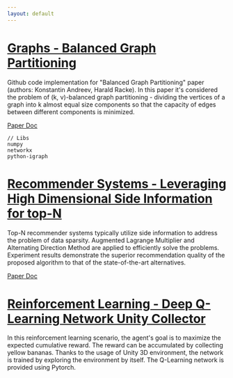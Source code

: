 ```yaml
---
layout: default
---
```





# [Graphs - Balanced Graph Partitioning](https://github.com/IvanVigor/Balanced_Graph_Partitioning)

Github code implementation for "Balanced Graph Partitioning" paper (authors: Konstantin Andreev, Harald Racke). In this paper it's considered the problem of (k, ν)-balanced
graph partitioning - dividing the vertices of a graph into k almost equal size components so that the capacity of edges between different components
is minimized.

[Paper Doc](https://www.math.cmu.edu/~kandreev/kpart.pdf)

```
// Libs
numpy
networkx
python-igraph

```



# [ Recommender Systems - Leveraging High Dimensional Side Information for top-N](https://github.com/IvanVigor/Leveraging-High-Dimensional-Side-Information-for-Top-N-Recommendation)

Top-N recommender systems typically utilize side information to address the problem of data sparsity. Augmented Lagrange Multiplier and Alternating Direction Method are applied to efficiently solve the problems. Experiment results demonstrate the superior recommendation quality of the proposed algorithm to that of the state-of-the-art alternatives.

[Paper Doc](https://arxiv.org/abs/1702.01516)




# [Reinforcement Learning - Deep Q-Learning Network Unity Collector](https://github.com/IvanVigor/Deep-Q-Learning-Network-Unity-collector)

In this reinforcement learning scenario, the agent's goal is to maximize the expected cumulative reward. The reward can be accumulated by collecting yellow bananas. Thanks to the usage of Unity 3D environment, the network is trained by exploring the environment by itself. The Q-Learning network is provided using Pytorch. 


